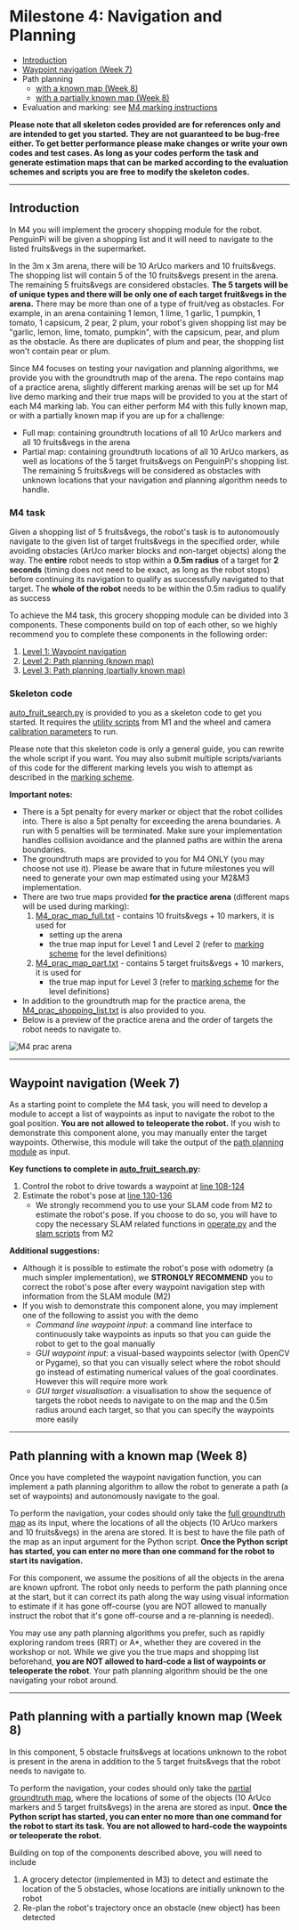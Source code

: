 # Milestone 4: Navigation and Planning
- [Introduction](#Introduction)
- [Waypoint navigation (Week 7)](#waypoint-navigation-week-7)
- Path planning
	- [with a known map (Week 8)](#path-planning-with-a-known-map-week-8)
	- [with a partially known map (Week 8)](#path-planning-with-a-partially-known-map-week-8)
- Evaluation and marking: see [M4 marking instructions](M4_marking.md)

**Please note that all skeleton codes provided are for references only and are intended to get you started. They are not guaranteed to be bug-free either. To get better performance please make changes or write your own codes and test cases. As long as your codes perform the task and generate estimation maps that can be marked according to the evaluation schemes and scripts you are free to modify the skeleton codes.**

---

## Introduction
In M4 you will implement the grocery shopping module for the robot. PenguinPi will be given a shopping list and it will need to navigate to the listed fruits&vegs in the supermarket. 

In the 3m x 3m arena, there will be 10 ArUco markers and 10 fruits&vegs. The shopping list will contain 5 of the 10 fruits&vegs present in the arena. The remaining 5 fruits&vegs are considered obstacles. **The 5 targets will be of unique types and there will be only one of each target fruit&vegs in the arena.** There may be more than one of a type of fruit/veg as obstacles. 
For example, in an arena containing 1 lemon, 1 lime, 1 garlic, 1 pumpkin, 1 tomato, 1 capsicum, 2 pear, 2 plum, your robot's given shopping list may be "garlic, lemon, lime, tomato, pumpkin", with the capsicum, pear, and plum as the obstacle. As there are duplicates of plum and pear, the shopping list won't contain pear or plum.

Since M4 focuses on testing your navigation and planning algorithms, we provide you with the groundtruth map of the arena. The repo contains map of a practice arena, slightly different marking arenas will be set up for M4 live demo marking and their true maps will be provided to you at the start of each M4 marking lab. You can either perform M4 with this fully known map, or with a partially known map if you are up for a challenge: 
- Full map: containing groundtruth locations of all 10 ArUco markers and all 10 fruits&vegs in the arena
- Partial map: containing groundtruth locations of all 10 ArUco markers, as well as locations of the 5 target fruits&vegs on PenguinPi's shopping list. The remaining 5 fruits&vegs will be considered as obstacles with unknown locations that your navigation and planning algorithm needs to handle. 

### M4 task
Given a shopping list of 5 fruits&vegs, the robot's task is to autonomously navigate to the given list of target fruits&vegs in the specified order, while avoiding obstacles (ArUco marker blocks and non-target objects) along the way. The **entire** robot needs to stop within a **0.5m radius** of a target for **2 seconds** (timing does not need to be exact, as long as the robot stops) before continuing its navigation to qualify as successfully navigated to that target. The **whole of the robot** needs to be within the 0.5m radius to qualify as success

To achieve the M4 task, this grocery shopping module can be divided into 3 components. These components build on top of each other, so we highly recommend you to complete these components in the following order:

1. [Level 1: Waypoint navigation](#waypoint-navigation-week-7)
2. [Level 2: Path planning (known map)](#path-planning-with-a-known-map-week-8)
3. [Level 3: Path planning (partially known map)](#path-planning-with-a-partially-known-map-week-8)

### Skeleton code
[auto_fruit_search.py](auto_fruit_search.py) is provided to you as a skeleton code to get you started. It requires the [utility scripts](../Week00-01/util) from M1 and the wheel and camera [calibration parameters](../Week02-04/calibration/param/) to run. 

Please note that this skeleton code is only a general guide, you can rewrite the whole script if you want. You may also submit multiple scripts/variants of this code for the different marking levels you wish to attempt as described in the [marking scheme](M4_marking.md#evaulation).

**Important notes:**
- There is a 5pt penalty for every marker or object that the robot collides into. There is also a 5pt penalty for exceeding the arena boundaries. A run with 5 penalties will be terminated. Make sure your implementation handles collision avoidance and the planned paths are within the arena boundaries.
- The groundtruth maps are provided to you for M4 ONLY (you may choose not use it). Please be aware that in future milestones you will need to generate your own map estimated using your M2&M3 implementation.
- There are two true maps provided **for the practice arena** (different maps will be used during marking):
	1. [M4_prac_map_full.txt](M4_prac_map_full.txt) - contains 10 fruits&vegs + 10 markers, it is used for 
		- setting up the arena
		- the true map input for Level 1 and Level 2 (refer to [marking scheme](#marking-schemes) for the level definitions)	
	2. [M4_prac_map_part.txt](M4_prac_map_part.txt) - contains 5 target fruits&vegs + 10 markers, it is used for 
		- the true map input for Level 3 (refer to [marking scheme](#marking-schemes) for the level definitions)
- In addition to the groundtruth map for the practice arena, the [M4_prac_shopping_list.txt](M4_prac_shopping_list.txt) is also provided to you.
- Below is a preview of the practice arena and the order of targets the robot needs to navigate to.

![M4 prac arena](M4_prac_map_layout.png)

---

## Waypoint navigation (Week 7)
As a starting point to complete the M4 task, you will need to develop a module to accept a list of waypoints as input to navigate the robot to the goal position. **You are not allowed to teleoperate the robot.** If you wish to demonstrate this component alone, you may manually enter the target waypoints. Otherwise, this module will take the output of the [path planning module](#path-planning-with-a-known-map-week-8) as input. 

**Key functions to complete in [auto_fruit_search.py](auto_fruit_search.py):**
1. Control the robot to drive towards a waypoint at [line 108-124](auto_fruit_search.py#L108)
2. Estimate the robot's pose at [line 130-136](auto_fruit_search.py#L130)
	- We strongly recommend you to use your SLAM code from M2 to estimate the robot's pose. If you choose to do so, you will have to copy the necessary SLAM related functions in [operate.py](../Week02-04/operate.py) and the [slam scripts](../Week02-04/slam) from M2

**Additional suggestions:**
- Although it is possible to estimate the robot's pose with odometry (a much simpler implementation), we **STRONGLY RECOMMEND** you to correct the robot's pose after every waypoint navigation step with information from the SLAM module (M2)
- If you wish to demonstrate this component alone, you may implement one of the following to assist you with the demo
	- *Command line waypoint input*: a command line interface to continuously take waypoints as inputs so that you can guide the robot to get to the goal manually 
	- *GUI waypoint input*: a visual-based waypoints selector (with OpenCV or Pygame), so that you can visually select where the robot should go instead of estimating numerical values of the goal coordinates. However this will require more work 
	- *GUI target visualisation*: a visualisation to show the sequence of targets the robot needs to navigate to on the map and the 0.5m radius around each target, so that you can specify the waypoints more easily

---

## Path planning with a known map (Week 8)
Once you have completed the waypoint navigation function, you can implement a path planning algorithm to allow the robot to generate a path (a set of waypoints) and autonomously navigate to the goal. 

To perform the navigation, your codes should only take the [full groundtruth map](M4_prac_map_full.txt) as its input, where the locations of all the objects (10 ArUco markers and 10 fruits&vegs) in the arena are stored. It is best to have the file path of the map as an input argument for the Python script. **Once the Python script has started, you can enter no more than one command for the robot to start its navigation.** 

For this component, we assume the positions of all the objects in the arena are known upfront. The robot only needs to perform the path planning once at the start, but it can correct its path along the way using visual information to estimate if it has gone off-course (you are NOT allowed to manually instruct the robot that it's gone off-course and a re-planning is needed). 

You may use any path planning algorithms you prefer, such as rapidly exploring random trees (RRT) or A*, whether they are covered in the workshop or not. While we give you the true maps and shopping list beforehand, **you are NOT allowed to hard-code a list of waypoints or teleoperate the robot**. Your path planning algorithm should be the one navigating your robot around. 

---

## Path planning with a partially known map (Week 8)
In this component, 5 obstacle fruits&vegs at locations unknown to the robot is present in the arena in addition to the 5 target fruits&vegs that the robot needs to navigate to. 

To perform the navigation, your codes should only take the [partial groundtruth map](M4_prac_map_part.txt), where the locations of some of the objects (10 ArUco markers and 5 target fruits&vegs) in the arena are stored as input. **Once the Python script has started, you can enter no more than one command for the robot to start its task. You are not allowed to hard-code the waypoints or teleoperate the robot.**

Building on top of the components described above, you will need to include
1. A grocery detector (implemented in M3) to detect and estimate the location of the 5 obstacles, whose locations are initially unknown to the robot
2. Re-plan the robot's trajectory once an obstacle (new object) has been detected

